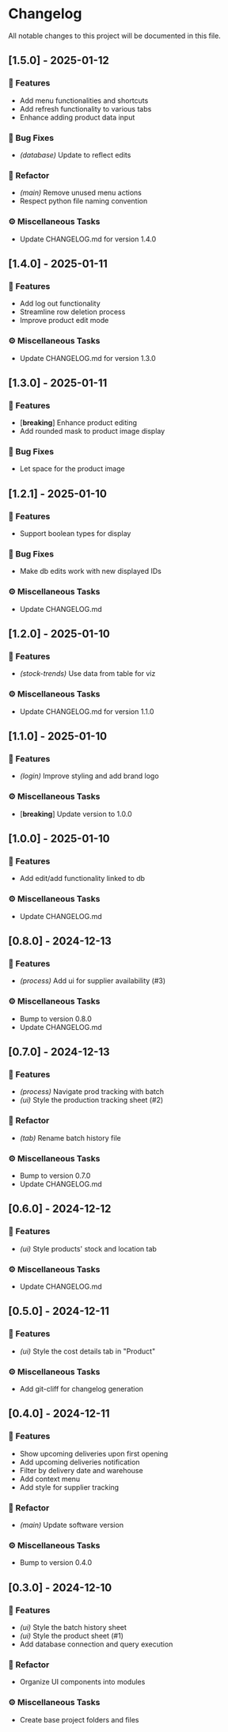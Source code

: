 # Changelog

All notable changes to this project will be documented in this file.

## [1.5.0] - 2025-01-12

### 🚀 Features

- Add menu functionalities and shortcuts
- Add refresh functionality to various tabs
- Enhance adding  product data input

### 🐛 Bug Fixes

- *(database)* Update to reflect edits

### 🚜 Refactor

- *(main)* Remove unused menu actions
- Respect python file naming convention

### ⚙️ Miscellaneous Tasks

- Update CHANGELOG.md for version 1.4.0

## [1.4.0] - 2025-01-11

### 🚀 Features

- Add log out functionality
- Streamline row deletion process
- Improve product edit mode

### ⚙️ Miscellaneous Tasks

- Update CHANGELOG.md for version 1.3.0

## [1.3.0] - 2025-01-11

### 🚀 Features

- [**breaking**] Enhance product editing
- Add rounded mask to product image display

### 🐛 Bug Fixes

- Let space for the product image

## [1.2.1] - 2025-01-10

### 🚀 Features

- Support boolean types for display

### 🐛 Bug Fixes

- Make db edits work with new displayed IDs

### ⚙️ Miscellaneous Tasks

- Update CHANGELOG.md

## [1.2.0] - 2025-01-10

### 🚀 Features

- *(stock-trends)* Use data from table for viz

### ⚙️ Miscellaneous Tasks

- Update CHANGELOG.md for version 1.1.0

## [1.1.0] - 2025-01-10

### 🚀 Features

- *(login)* Improve styling and add brand logo

### ⚙️ Miscellaneous Tasks

- [**breaking**] Update version to 1.0.0

## [1.0.0] - 2025-01-10

### 🚀 Features

- Add edit/add functionality linked to db

### ⚙️ Miscellaneous Tasks

- Update CHANGELOG.md

## [0.8.0] - 2024-12-13

### 🚀 Features

- *(process)* Add ui for supplier availability (#3)

### ⚙️ Miscellaneous Tasks

- Bump to version 0.8.0
- Update CHANGELOG.md

## [0.7.0] - 2024-12-13

### 🚀 Features

- *(process)* Navigate prod tracking with batch
- *(ui)* Style the production tracking sheet (#2)

### 🚜 Refactor

- *(tab)* Rename batch history file

### ⚙️ Miscellaneous Tasks

- Bump to version 0.7.0
- Update CHANGELOG.md

## [0.6.0] - 2024-12-12

### 🚀 Features

- *(ui)* Style products' stock and location tab

### ⚙️ Miscellaneous Tasks

- Update CHANGELOG.md

## [0.5.0] - 2024-12-11

### 🚀 Features

- *(ui)* Style the cost details tab in "Product"

### ⚙️ Miscellaneous Tasks

- Add git-cliff for changelog generation

## [0.4.0] - 2024-12-11

### 🚀 Features

- Show upcoming deliveries upon first opening
- Add upcoming deliveries notification
- Filter by delivery date and warehouse
- Add context menu
- Add style for supplier tracking

### 🚜 Refactor

- *(main)* Update software version

### ⚙️ Miscellaneous Tasks

- Bump to version 0.4.0

## [0.3.0] - 2024-12-10

### 🚀 Features

- *(ui)* Style the batch history sheet
- *(ui)* Style the product sheet (#1)
- Add database connection and query execution

### 🚜 Refactor

- Organize UI components into modules

### ⚙️ Miscellaneous Tasks

- Create base project folders and files

<!-- generated by git-cliff -->
